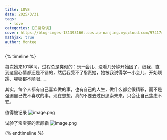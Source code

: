```yaml
---
title: LOVE
date: 2025/3/31
tags:
  - love
categories: [日常杂谈]
cover: https://blog-imges-1313931661.cos.ap-nanjing.myqcloud.com/9741743264645_.pic_hd.jpg
mathjax: true
author: Montee
---
```

{% timeline %}
<!-- node 2025 年 4 月 11 日 -->
每次她来101学习，过程总是类似的：玩一会儿、没看几分钟开始困了、缠我，直到这里心情都还是不错的，然后我受不了指责她，她被我说得学一小会儿、开始烦躁、哪哪都不顺眼……

其实，每个人都有自己喜欢做的事，也有自己的人生，做什么都会很精彩，而不是强迫自己做不喜欢的事。现在想想，真的不要去过份思索未来，只会让自己焦虑不安。

<!-- node 2025 年 4 月 10 日 -->
值得被记录
![image.png](https://blog-image-0407-1313931661.cos.ap-nanjing.myqcloud.com/20250410230328741.png?imageSlim)

<!-- node 2025 年 4 月 9 日 -->
试验了宝宝买的素颜霜
![image.png](https://blog-image-0407-1313931661.cos.ap-nanjing.myqcloud.com/20250409004304846.png?imageSlim)

{% endtimeline %}
